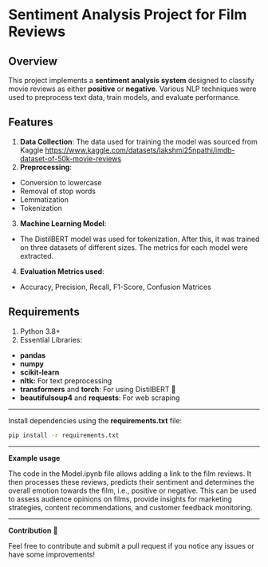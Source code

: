 # Sentiment Analysis Project for Film Reviews

## Overview

This project implements a **sentiment analysis system** designed to classify movie reviews as either **positive** or **negative**. Various NLP techniques were used to preprocess text data, train models, and evaluate performance.


## Features

1.   **Data Collection**: The data used for training the model was sourced from Kaggle <https://www.kaggle.com/datasets/lakshmi25npathi/imdb-dataset-of-50k-movie-reviews>
2.   **Preprocessing**:

-   Conversion to lowercase
-   Removal of stop words
-   Lemmatization
-   Tokenization

3.   **Machine Learning Model**:

-   The DistilBERT model was used for tokenization. After this, it was trained on three datasets of different sizes. The metrics for each model were extracted.

4.   **Evaluation Metrics used**:

-   Accuracy, Precision, Recall, F1-Score, Confusion Matrices


## Requirements

1.   Python 3.8+
2.  Essential Libraries:

-   **pandas**
-   **numpy**
-   **scikit-learn**
-   **nltk:** For text preprocessing
-   **transformers** and **torch**: For using DistilBERT 🤗
-   **beautifulsoup4** and **requests**: For web scraping

---
Install dependencies using the **requirements.txt** file:
```bash
pip install -r requirements.txt
```
---
**Example usage**

The code in the Model.ipynb file allows adding a link to the film reviews. It then processes these reviews, predicts their sentiment and determines the overall emotion towards the film, i.e., positive or negative. This can be used to assess audience opinions on films, provide insights for marketing strategies, content recommendations, and customer feedback monitoring.

* * * * *

**Contribution** 📩

Feel free to contribute and submit a pull request if you notice any issues or have some improvements!
